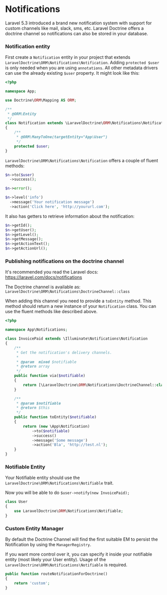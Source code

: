 # Notifications

Laravel 5.3 introduced a brand new notification system with support for custom channels like mail, slack, sms, etc. 
Laravel Doctrine offers a doctrine channel so notifications can also be stored in your database.

### Notification entity

First create a `Notification` entity in your project that extends `LaravelDoctrine\ORM\Notifications\Notification`.
Adding `protected $user` is only needed when you are using `annotations`. All other metadata drivers can use the already existing `$user` property.
It might look like this:

```php
<?php

namespace App;

use Doctrine\ORM\Mapping AS ORM;

/**
 * @ORM\Entity
 */
class Notification extends \LaravelDoctrine\ORM\Notifications\Notification
{
    /**
     * @ORM\ManyToOne(targetEntity="App\User")
     */
    protected $user;
}
```

`LaravelDoctrine\ORM\Notifications\Notification` offers a couple of fluent methods:

```php
$n->to($user)
  ->success();

$n->error();

$n->level('info')
  ->message('Your notification message')
  ->action('Click here', 'http://yoururl.com');
```

It also has getters to retrieve information about the notification:

```php
$n->getId();
$n->getUser();
$n->getLevel();
$n->getMessage();
$n->getActionText();
$n->getActionUrl();
```

### Publishing notifications on the doctrine channel

It's recommended you read the Laravel docs: https://laravel.com/docs/notifications

The Doctrine channel is available as: `LaravelDoctrine\ORM\Notifications\DoctrineChannel::class`

When adding this channel you need to provide a `toEntity` method. This method should return a new instance of your `Notification` class. 
You can use the fluent methods like described above.

```php
<?php

namespace App\Notifications;

class InvoicePaid extends \Illuminate\Notifications\Notification
{
    /**
     * Get the notification's delivery channels.
     *
     * @param  mixed $notifiable
     * @return array
     */
    public function via($notifiable)
    {
        return [\LaravelDoctrine\ORM\Notifications\DoctrineChannel::class];
    }

    /**
     * @param $notifiable
     * @return $this
     */
    public function toEntity($notifiable)
    {
        return (new \App\Notification)
            ->to($notifiable)
            ->success()
            ->message('Some message')
            ->action('Bla', 'http://test.nl');
    }
}
```

### Notifiable Entity

Your Notifiable entity should use the `LaravelDoctrine\ORM\Notifications\Notifiable` trait. 

Now you will be able to do `$user->notify(new InvoicePaid);`

```php
class User 
{
    use LaravelDoctrine\ORM\Notifications\Notifiable;
}
```

### Custom Entity Manager

By default the Doctrine Channel will find the first suitable EM to persist the Notification by using the `ManagerRegistry`. 

If you want more control over it, you can specify it inside your notifiable entity (most likely your User entity). Usage of the `LaravelDoctrine\ORM\Notifications\Notifiable` is required.

```php
public function routeNotificationForDoctrine()
{
    return 'custom';
}
```
